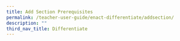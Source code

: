 ```yaml
---
title: Add Section Prerequisites
permalink: /teacher-user-guide/enact-differentiate/addsection/
description: ""
third_nav_title: Differentiate
---
```

